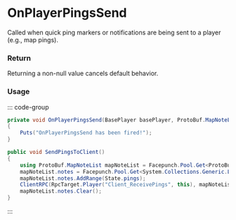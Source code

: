 # OnPlayerPingsSend
<Badge type="info" text="Player"/><Badge type="danger" text="Carbon Compatible"/><Badge type="warning" text="Oxide Compatible"/>
Called when quick ping markers or notifications are being sent to a player (e.g., map pings).

### Return
Returning a non-null value cancels default behavior.

### Usage
::: code-group
```csharp [Example]
private void OnPlayerPingsSend(BasePlayer basePlayer, ProtoBuf.MapNoteList local0)
{
	Puts("OnPlayerPingsSend has been fired!");
}
```
```csharp [Source — Assembly-CSharp @ BasePlayer]
public void SendPingsToClient()
{
	using ProtoBuf.MapNoteList mapNoteList = Facepunch.Pool.Get<ProtoBuf.MapNoteList>();
	mapNoteList.notes = Facepunch.Pool.Get<System.Collections.Generic.List<ProtoBuf.MapNote>>();
	mapNoteList.notes.AddRange(State.pings);
	ClientRPC(RpcTarget.Player("Client_ReceivePings", this), mapNoteList);
	mapNoteList.notes.Clear();
}

```
:::
